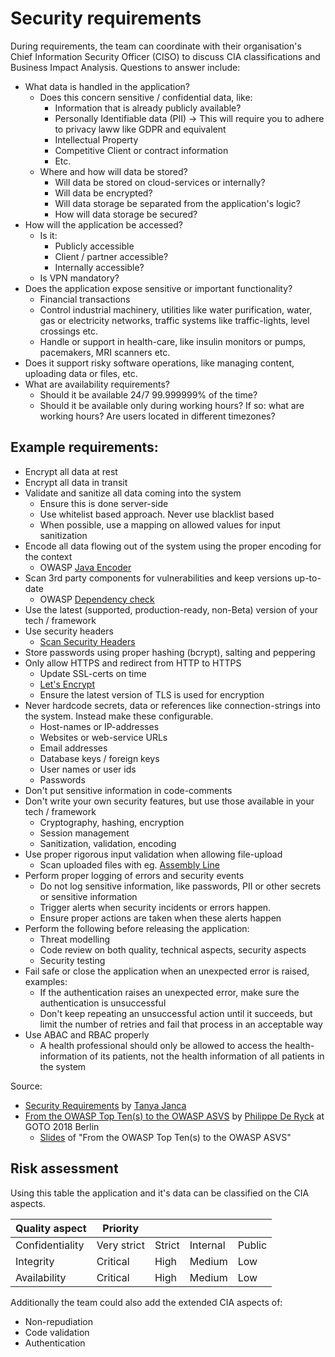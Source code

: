 # Security requirements


During requirements, the team can coordinate with their organisation's Chief Information Security Officer (CISO) to discuss CIA classifications and Business Impact Analysis. Questions to answer include:
* What data is handled in the application?
  * Does this concern sensitive / confidential data, like:
    * Information that is already publicly available?
    * Personally Identifiable data (PII) -> This will require you to adhere to privacy laww like GDPR and equivalent
    * Intellectual Property
    * Competitive Client or contract information
    * Etc.
  * Where and how will data be stored?
    * Will data be stored on cloud-services or internally?
    * Will data be encrypted?
    * Will data storage be separated from the application's logic?
    * How will data storage be secured?
* How will the application be accessed?
  * Is it:
    * Publicly accessible
    * Client / partner accessible?
    * Internally accessible?
  * Is VPN mandatory?
* Does the application expose sensitive or important functionality?
  * Financial transactions
  * Control industrial machinery, utilities like water purification, water, gas or electricity networks, traffic systems like traffic-lights, level crossings etc.
  * Handle or support in health-care, like insulin monitors or pumps, pacemakers, MRI scanners etc.
* Does it support risky software operations, like managing content, uploading data or files, etc.
* What are availability requirements?
  * Should it be available 24/7 99.999999% of the time?
  * Should it be available only during working hours? If so: what are working hours? Are users located in different timezones?

## Example requirements:

* Encrypt all data at rest
* Encrypt all data in transit
* Validate and sanitize all data coming into the system
  * Ensure this is done server-side
  * Use whitelist based approach. Never use blacklist based
  * When possible, use a mapping on allowed values for input sanitization 
* Encode all data flowing out of the system using the proper encoding for the context
  * OWASP [Java Encoder](https://www.owasp.org/index.php/OWASP_Java_Encoder_Project)
* Scan 3rd party components for vulnerabilities and keep versions up-to-date
  * OWASP [Dependency check](https://www.owasp.org/index.php/OWASP_Dependency_Check)
* Use the latest (supported, production-ready, non-Beta) version of your tech / framework
* Use security headers
  * [Scan Security Headers](https://securityheaders.com/)
* Store passwords using proper hashing (bcrypt), salting and peppering
* Only allow HTTPS and redirect from HTTP to HTTPS
  * Update SSL-certs on time
  * [Let's Encrypt](https://letsencrypt.org/)
  * Ensure the latest version of TLS is used for encryption
* Never hardcode secrets, data or references like connection-strings into the system. Instead make these configurable.
  * Host-names or IP-addresses
  * Websites or web-service URLs
  * Email addresses
  * Database keys / foreign keys
  * User names or user ids
  * Passwords
* Don't put sensitive information in code-comments
* Don't write your own security features, but use those available in your tech / framework
  * Cryptography, hashing, encryption
  * Session management
  * Sanitization, validation, encoding
* Use proper rigorous input validation when allowing file-upload
  * Scan uploaded files with eg. [Assembly Line](https://cyber.gc.ca/en/assemblyline)
* Perform proper logging of errors and security events
  * Do not log sensitive information, like passwords, PII or other secrets or sensitive information
  * Trigger alerts when security incidents or errors happen.
  * Ensure proper actions are taken when these alerts happen
* Perform the following before releasing the application:
  * Threat modelling
  * Code review on both quality, technical aspects, security aspects
  * Security testing
* Fail safe or close the application when an unexpected error is raised, examples: 
  * If the authentication raises an unexpected error, make sure the authentication is unsuccessful
  * Don't keep repeating an unsuccessful action until it succeeds, but limit the number of retries and fail that process in an acceptable way
* Use ABAC and RBAC properly
  * A health professional should only be allowed to access the health-information of its patients, not the health information of all patients in the system

Source:
* [Security Requirements](https://code.likeagirl.io/pushing-left-like-a-boss-part-2-security-requirements-a71b86f6dd3f) by [Tanya Janca](https://twitter.com/shehackspurple)
* [From the OWASP Top Ten(s) to the OWASP ASVS](https://www.youtube.com/watch?v=Gnxk_uf6qTQ) by [Philippe De Ryck](https://twitter.com/philippederyck) at GOTO 2018 Berlin
  * [Slides](https://pragmaticwebsecurity.com/talks/owaspasvs.html) of "From the OWASP Top Ten(s) to the OWASP ASVS"

## Risk assessment

Using this table the application and it's data can be classified on the CIA aspects.

| Quality aspect    | Priority      |           |           |           |
|-------------------|---------------|-----------|-----------|-----------|
| Confidentiality   | Very strict   | Strict    | Internal  | Public    |
| Integrity         | Critical      | High      | Medium    | Low       |
| Availability      | Critical      | High      | Medium    | Low       |

Additionally the team could also add the extended CIA aspects of:
* Non-repudiation
* Code validation
* Authentication

